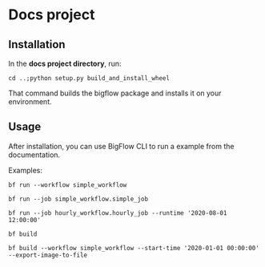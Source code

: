 # Docs project

## Installation

In the **docs project directory**, run:

`cd ..;python setup.py build_and_install_wheel`

That command builds the bigflow package and installs it on your environment.

## Usage

After installation, you can use BigFlow CLI to run a example from the documentation.

Examples:

`bf run --workflow simple_workflow`

`bf run --job simple_workflow.simple_job`

`bf run --job hourly_workflow.hourly_job --runtime '2020-08-01 12:00:00'`

`bf build`

`bf build --workflow simple_workflow --start-time '2020-01-01 00:00:00' --export-image-to-file` 